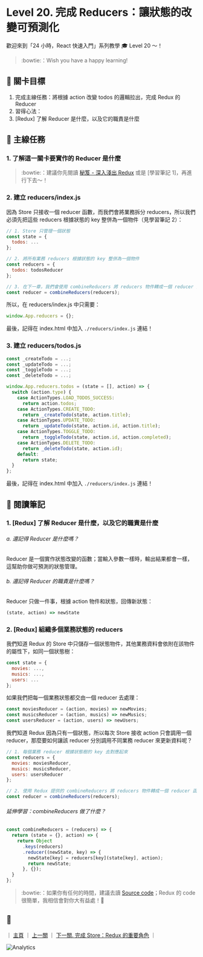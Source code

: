 # Level 20. 完成 Reducers：讓狀態的改變可預測化

歡迎來到「24 小時，React 快速入門」系列教學 :mortar_board: Level 20 ～！
> :bowtie:：Wish you have a happy learning!


## :checkered_flag: 關卡目標

1. 完成主線任務：將根據 action 改變 todos 的邏輯拉出，完成 Redux 的 Reducer
2. 習得心法：
  1. [Redux] 了解 Reducer 是什麼，以及它的職責是什麼


## :triangular_flag_on_post: 主線任務

### 1. 了解這一關卡要實作的 Reducer 是什麼

> :bowtie:：建議你先閱讀 [秘笈 - 深入淺出 Redux](https://medium.com/p/7b08403c4957) 或是 [學習筆記 1]，再進行下去～！

### 2. 建立 reducers/index.js

因為 Store 只接收一個 reducer 函數，而我們會將業務拆分 reducers，所以我們必須先把這些 reducers 根據狀態的 key 整併為一個物件（見學習筆記 2）：

```js
// 1. Store 只管理一個狀態
const state = {
  todos: ...
};

// 2. 將所有業務 reducers 根據狀態的 key 整併為一個物件
const reducers = {
  todos: todosReducer
};

// 3. 在下一章，我們會使用 combineReducers 將 reducers 物件轉成一個 reducer 函數，交給 Store
const reducer = combineReducers(reducers);
```

所以，在 reducers/index.js 中只需要：

```js
window.App.reducers = {};
```

最後，記得在 index.html 中加入 `./reducers/index.js` 連結！

### 3. 建立 reducers/todos.js

```js
const _createTodo = ...;
const _updateTodo = ...;
const _toggleTodo = ...;
const _deleteTodo = ...;

window.App.reducers.todos = (state = [], action) => {
  switch (action.type) {
    case ActionTypes.LOAD_TODOS_SUCCESS:
      return action.todos;
    case ActionTypes.CREATE_TODO:
      return _createTodo(state, action.title);
    case ActionTypes.UPDATE_TODO:
      return _updateTodo(state, action.id, action.title);
    case ActionTypes.TOGGLE_TODO:
      return _toggleTodo(state, action.id, action.completed);
    case ActionTypes.DELETE_TODO:
      return _deleteTodo(state, action.id);
    default:
      return state;
  }
};
```

最後，記得在 index.html 中加入 `./reducers/index.js` 連結！


## :book: 閱讀筆記

### 1. [Redux] 了解 Reducer 是什麼，以及它的職責是什麼

###### a. 還記得 Reducer 是什麼嗎？

Reducer 是一個實作狀態改變的函數；當輸入參數一樣時，輸出結果都會一樣，這幫助你做可預測的狀態管理。

###### b. 還記得 Reducer 的職責是什麼嗎？

Reducer 只做一件事，根據 action 物件和狀態，回傳新狀態：

```js
(state, action) => newState
```

### 2. [Redux] 組織多個業務狀態的 reducers

我們知道 Redux 的 Store 中只儲存一個狀態物件，其他業務資料會依附在該物件的屬性下，如同一個狀態樹：

```js
const state = {
  movies: ...,
  musics: ...,
  users: ...
};
```

如果我們把每一個業務狀態都交由一個 reducer 去處理：

```js
const moviesReducer = (action, movies) => newMovies;
const musicsReducer = (action, musics) => newMusics;
const usersReducer = (action, users) => newUsers;
```

我們知道 Redux 因為只有一個狀態，所以每次 Store 接收 action 只會調用一個 reducer，那麼要如何讓該 reducer 分別調用不同業務 reducer 來更新資料呢？

```js
// 1. 每個業務 reducer 根據狀態樹的 key 去對應起來
const reducers = {
  movies: moviesReducer,
  musics: musicsReducer,
  users: usersReducer
};

// 2. 使用 Redux 提供的 combineReducers 將 reducers 物件轉成一個 reducer 函數：
const reducer = combineReducers(reducers);
```

###### 延伸學習：combineReducers 做了什麼？

```js
const combineReducers = (reducers) => {
  return (state = {}, action) => {
    return Object
      .keys(reducers)
      .reducer((newState, key) => {
        newState[key] = reducers[key](state[key], action);
        return newState;
      }, {});
  }
};
```

> :bowtie:：如果你有任何的時間，建議去讀 [Source code](https://github.com/reactjs/redux/blob/master/src/combineReducers.js)；Redux 的 code 很簡單，我相信會對你大有益處！:100:


## :rocket:

｜ [主頁](../) ｜ [上一關](../level-19_redux) ｜ [下一關. 完成 Store：Redux 的重要角色](../level-21_redux-store) ｜


![Analytics](https://shining-ga-beacon.appspot.com/UA-77436651-1/level-20_redux-reducers?pixel)

